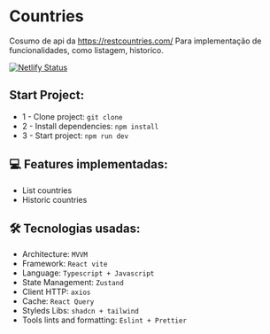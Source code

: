 # Countries

Cosumo de api da https://restcountries.com/
Para implementação de funcionalidades, como listagem, historico. 

[![Netlify Status](https://api.netlify.com/api/v1/badges/ba673c51-5e34-4898-bc45-ad7f0d2135ef/deploy-status)](https://app.netlify.com/sites/countriesbrunogm2/deploys)

## Start Project:

* 1 - Clone project: `git clone`
* 2 - Install dependencies: `npm install`
* 3 - Start project: `npm run dev`


## 💻 Features implementadas:

* List countries
* Historic countries

## 🛠 Tecnologias usadas:

* Architecture: `MVVM`
* Framework: `React vite`
* Language: `Typescript + Javascript`
* State Management: `Zustand`
* Client HTTP: `axios`
* Cache: `React Query`
* Styleds Libs: `shadcn + tailwind`
* Tools lints and formatting: `Eslint + Prettier`
